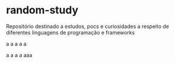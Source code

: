 # random-study
Repositório destinado a estudos, pocs e curiosidades a respeito de diferentes linguagens de programação e frameworks

a
a
a
a
a

a
a
a
a
aaa
